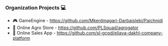 ### Organization Projects 💻

- 🎮 GameEngine - https://github.com/Mkerdmagari-Darbaislebi/Paichnidi
- 🍎 Online Agro Store - https://github.com/PLSquad/agrogator
- 🔨 Online Sales App - https://github.com/sl-gcpd/eliava-dakhl-company-platform
